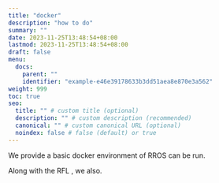 ```yaml
---
title: "docker"
description: "how to do"
summary: ""
date: 2023-11-25T13:48:54+08:00
lastmod: 2023-11-25T13:48:54+08:00
draft: false
menu:
  docs:
    parent: ""
    identifier: "example-e46e39178633b3dd51aea8e870e3a562"
weight: 999
toc: true
seo:
  title: "" # custom title (optional)
  description: "" # custom description (recommended)
  canonical: "" # custom canonical URL (optional)
  noindex: false # false (default) or true
---
```




We provide a basic docker environment of RROS can be run.

Along with the RFL , we also.

